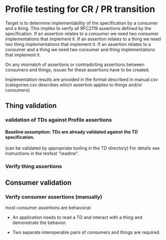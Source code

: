 # Profile testing for CR / PR transition

Target is to determine implementability of the specification by a consumer and a thing.
This implies to verify all RFC2119 assertions defined by the specification.
If an assertion relates to a consumer we need two consumer implementations that implement it.
If an assertion relates to a thing we need two thing implementations that implement it.
If an assertion relates to a consumer and a thing we need two consumer and thing implementations that implement it.

On any mismatch of assertions or contradicting assertions between consumers and things, 
issues for these assertions have to be created.

Implementation results are provided in the format described in manual.csv
(categories.csv describes which assertion applies to things and/or consumers)

## Thing validation

### validation of TDs against Profile assertions

#### Baseline assumption: TDs are already validated against the TD specification.
(can be validated by appropriate tooling in the TD directory)
For details see instructions in the tesfest "readme".

### Verify thing assertions  

## Consumer validation

### Verify consumer assertions (manually)

most consumer assertions are behavioral: 

* An application needs to read a TD and interact with a thing and demonstrate the behavior. 

* Two separate interoperable pairs of consumers and things are required.
